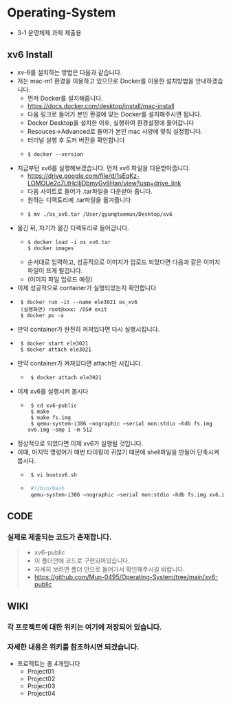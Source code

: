# Operating-System
* 3-1 운영체제 과제 제출용

<hr1>

## xv6 Install
* xv-6를 설치하는 방법은 다음과 같습니다.
* 저는 mac-m1 환경을 이용하고 있으므로 Docker를 이용한 설치방법을 안내하겠습니다.
  * 먼저 Docker를 설치해줍니다.
  * https://docs.docker.com/desktop/install/mac-install
  * 다음 링크로 들어가 본인 환경에 맞는 Docker를 설치해주시면 됩니다.
  * Docker Desktop을 설치한 이후, 실행하여 환경설정에 들어갑니다
  * Resouces->Advanced로 들어가 본인 mac 사양에 맞춰 설정합니다.
  * 터미널 실행 후 도커 버전을 확인합니다
  * ```shell
    $ docker --version

* 지금부턴 xv6를 실행해보겠습니다. 먼저 xv6 파일을 다운받아줍니다.
  * https://drive.google.com/file/d/1sEqKz-LOMOUe2c7LtHclIjDbmyGv8Han/view?usp=drive_link
  * 다음 사이트로 들어가 .tar파일을 다운받아 줍니다.
  * 원하는 디렉토리에 .tar파일을 옮겨줍니다
  * ```shell
    $ mv ./os_xv6.tar /User/gyungtaemun/Desktop/xv6
* 옮긴 뒤, 자기가 옮긴 디렉토리로 들어갑니다.
  * ```shell
    $ docker load -i os_xv6.tar
    $ docker images
  * 순서대로 입력하고, 성공적으로 이미지가 업로드 되었다면 다음과 같은 이미지 파일이 뜨게 될겁니다.
  * (이미지 파일 업로드 예정)
* 이제 성공적으로 container가 실행되었는지 확인합니다
 * ```shell
    $ docker run -it --name ele3021 os_xv6
    (실행화면) root@xxx: /OS# exit
    $ docker ps -a
* 만약 container가 완전히 꺼져있다면 다시 실행시킵니다.
 * ```shell
    $ docker start ele3021
    $ docker attach ele3021
* 만약 container가 켜져있다면 attach만 시킵니다.
  * ```shell
     $ docker attach ele3021

* 이제 xv6를 실행시켜 봅시다
  * ```shell
     $ cd xv6-public
     $ make
     $ make fs.img
     $ qemu-system-i386 –nographic –serial mon:stdio –hdb fs.img xv6.img –smp 1 –m 512

* 정상적으로 되었다면 이제 xv6가 실행될 것입니다.
* 이때, 마지막 명령어가 매번 타이핑이 귀찮기 때문에 shell파일을 만들어 단축시켜봅시다.
   * ```shell
      $ vi bootxv6.sh
   * ```sh
      #!/bin/bash
      qemu-system-i386 –nographic –serial mon:stdio –hdb fs.img xv6.img –smp 1 –m 512
<hr1>

## CODE
### 실제로 제출되는 코드가 존재합니다.
> * xv6-public
> * 이 폴더안에 코드로 구현되어있습니다.
> * 자세히 보려면 폴더 안으로 들어가서 확인해주시길 바랍니다.
> * https://github.com/Mun-0495/Operating-System/tree/main/xv6-public

<hr1>

## WIKI
### 각 프로젝트에 대한 위키는 여기에 저장되어 있습니다.
### 자세한 내용은 위키를 참조하시면 되겠습니다.

* 프로젝트는 총 4개입니다
  * Project01
  * Project02
  * Project03
  * Project04
